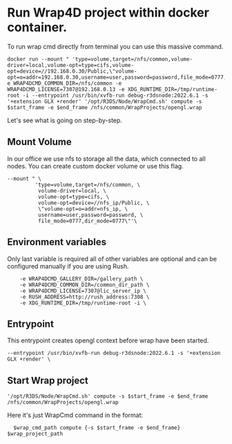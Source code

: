 # Run Wrap4D project within docker container.

To run wrap cmd directly from terminal you can use this massive command.

```shell
docker run --mount " 'type=volume,target=/nfs/common,volume-driver=local,volume-opt=type=cifs,volume-opt=device=//192.168.0.30/Public,\"volume-opt=o=addr=192.168.0.30,username=user,password=password,file_mode=0777,dir_mode=0777\"'-e WRAP4DCMD_COMMON_DIR=/nfs/common -e WRAP4DCMD_LICENSE=7307@192.168.0.13 -e XDG_RUNTIME_DIR=/tmp/runtime-root -i --entrypoint /usr/bin/xvfb-run debug-r3dsnode:2022.6.1 -s '+extension GLX +render' '/opt/R3DS/Node/WrapCmd.sh' compute -s $start_frame -e $end_frame /nfs/common/WrapProjects/opengl.wrap
```
Let's see what is going on step-by-step.

## Mount Volume
In our office we use nfs to storage all the data, which connected to all nodes.
You can create custom docker volume or use this flag.
```shell
--mount " \
         'type=volume,target=/nfs/common, \
          volume-driver=local, \
          volume-opt=type=cifs, \
          volume-opt=device=//nfs_ip/Public, \
          \"volume-opt=o=addr=nfs_ip, \
          username=user,password=password, \
          file_mode=0777,dir_mode=0777\"'\ 
```

## Environment variables
Only last variable is required all of other variables are optional and can be configured manually if you are using Rush. 
```shell
  	-e WRAP4DCMD_GALLERY_DIR=/gallery_path \
	-e WRAP4DCMD_COMMON_DIR=/common_dir_path \
	-e WRAP4DCMD_LICENSE=7307@lic_server_ip \ 
	-e RUSH_ADDRESS=http://rush_address:7308 \
  	-e XDG_RUNTIME_DIR=/tmp/runtime-root -i \
```

## Entrypoint
This entrypoint creates opengl context before wrap have been started.
```shell
--entrypoint /usr/bin/xvfb-run debug-r3dsnode:2022.6.1 -s '+extension GLX +render' \
```

## Start Wrap project
```shell
'/opt/R3DS/Node/WrapCmd.sh' compute -s $start_frame -e $end_frame /nfs/common/WrapProjects/opengl.wrap
```
Here it's just WrapCmd command in the format:
```shell
  $wrap_cmd_path compute {-s $start_frame -e $end_frame} $wrap_project_path
```
